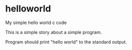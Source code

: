 # helloworld
My simple hello world c code

This is a simple story about a simple program.

Program should print "hello world" to the standard output.
